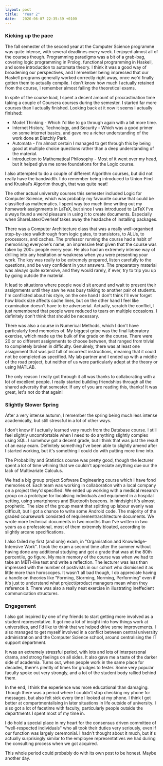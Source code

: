 ```yaml
---
layout: post
title:  "Year 2"
date:   2020-06-07 22:35:39 +0100 
---
```



### Kicking up the pace

The fall semester of the second year at the Computer Science programme was quite intense, with several deadlines every week.
I enjoyed almost all of the courses though. Programming paradigms was a bit of a grab-bag, covering logic programming in Prolog, functional programming in Haskell, and some introduction to automata theory. I think it was a good way of broadening our perspectives, and I remember being impressed that our Haskell programs generally worked correctly right away, once we'd finally gotten them to actually compile. I don't know how much I actually retained from the course, I remember almost failing the theoretical exams.

In spite of the course load, I spent a decent amount of procrastination time taking a couple of Coursera courses during the semester. I started far more courses than I actually finished. Looking back at it now it seems I actually finished:
* Model Thinking - Which I'd like to go through again with a bit more time.
* Internet History, Technology, and Security - Which was a good primer on some internet basics, and gave me a richer understanding of the work done at Bletchly Park.
* Automata - I'm almost certain I managed to get through this by being good at multiple choice questions rather than a deep understanding of the material.
* Introduction to Mathematical Philosophy - Most of it went over my head, but it helped give me some foundations for the Logic course.

I also attempted to do a couple of different Algorithm courses, but did not really have the bandwidth. I do remember being introduced to Union-Find and Kruskal's Algoritm though, that was quite neat!


The other actual university courses this semester included Logic for Computer Science, which was probably my favourite course that could be classified as mathematics. I spent way too much time writing out my homework assignments in LaTeX, but since I was introduced to LaTeX I've always found a weird pleasure in using it to create documents. Especially when ShareLatex/Overleaf takes away the headache of installing packages.

There was a Computer Architecture class that was a really well-organised step-by-step walkthrough from logic gates, to transistors, to ALUs, to processors, and caches. The professor running the course had a habit of memorising everyone's name, an impressive feat given that the course was taken by 200+ people every year. He also had an extremely intense way of drilling into any hesitation or weakness when you were presenting your work. The key was really to be extremely prepared, listen carefully to the questions, and be very confident in your answers. The preparatory material was always quite extensive, and they would rarely, if ever, try to trip you up by going outside the material. 

It lead to situations where people would sit around and wait to present their assignments until they saw he was busy talking to another pair of students. I'm conflicted about his style, on the one hand I don't think I'll ever forget how block size affects cache lines, but on the other hand I feel like examination doesn't have to be adverserial. Actually, scratch the conflict, I just remembered that people were reduced to tears on multiple occasions. I definitely don't think that should be necessary.


There was also a course in Numerical Methods, which I don't have particularly fond memories of. My biggest gripe was the final laboratory exercise, which made up the bulk of the grade on the course. There were 20 or so different assignments to choose between, that ranged from trivial to completely broken in difficulty. Genuinely, there was at least one assignment that was just full of incorrect instructions, meaning that it could not be completed as specified. My lab partner and I ended up with a middle of the road project, but neither of us were particularly adept at the theory or using MATLAB.

The only reason I really got through it all was thanks to collaborating with a lot of excellent people. I really started building friendships through all the shared adversity that semester. If any of you are reading this, thanks! It was great, let's not do that again!


### Slightly Slower Spring

After a very intense autumn, I remember the spring being much less intense academically, but still stressful in a lot of other ways.

I don't know if I actually learned very much from the Database course. I still feel slightly uncomfortable when I need to do anything slightly complex using SQL. I somehow got a decent grade, but I think that was just the result of an easy exam. Definitely something I've been able to slightly amend after I started working, but it's something I could do with putting more time into.

The Probability and Statistics course was pretty good, though the lecturer spent a lot of time whining that we couldn't appreciate anything due our the lack of Multivariate Calculus. 

We had a big group project Software Engineering course which I have fond memories of. Each team was working in collaboration with a local company on a project they'd specified. We ended up working with a medical research group on a prototype for localising individuals and equipment in a hospital setting, using smartphones and Bluetooth beacons. In hindsight it's almost prophetic. The size of the group meant that splitting up labour evenly was difficult, but I got a chance to write some Android code. The majority of the graded coursework consisted of requirement/architecture documents. We wrote more technical documents in two months than I've written in two years as a professional, most of them extremely bloated, according to slightly arcane specifications.

I also failed my first (and only) exam, in "Organisation and Knowledge-Intensive Work". I took the exam a second time after the summer without having done any additional studying and got a grade that was at the 80th percentile, go figure. My main memory of the course was when we had to take an MBTI-like test and write a reflection. The lecturer was less than impressed with the number of postivists in our cohort who dismissed it as little more than horoscopes. It wasn't all bad though, I do appreciate having a handle on theories like "Forming, Storming, Norming, Performing" even if it's just to understand what project/product managers mean when they reference it. There was also a really neat exercise in illustrating ineffecient communication structures.


### Engagement

I also got inspired by one of my friends to start getting more involved as a student representative. It got me a lot of insight into how things work at universities, and I'd like to think that we helped drive some improvements. I also managed to get myself involved in a conflict between central university administration and the Computer Science school, around centralising the IT support department. 

It was an extremely stressful period, with lots and lots of interpersonal drama, and strong feelings on all sides. It also gave me a taste of the darker side of academia. Turns out, when people work in the same place for decades, there's plently of times for grudges to fester. Some very popular faculty spoke out very strongly, and a lot of the student body rallied behind them. 

In the end, I think the experience was more educational than damaging. Though there was a period where I couldn't stop checking my phone for messages, but also felt sick every time I looked at my phone. I think I got better at compartmentalising in later situations in life outside of university. I also got a lot of facetime with faculty, particularly people outside the departments I spent most of my time in. 

I do hold a special place in my heart for the consensus driven committee of "well-respected individuals" who all took their duties very seriously, even if our function was largely ceremonial. I hadn't thought about it much, but it's actually surprisingly similar to the employee representatives we had during the consulting process when we got acquired. 

This whole period could probably do with its own post to be honest. Maybe another day.